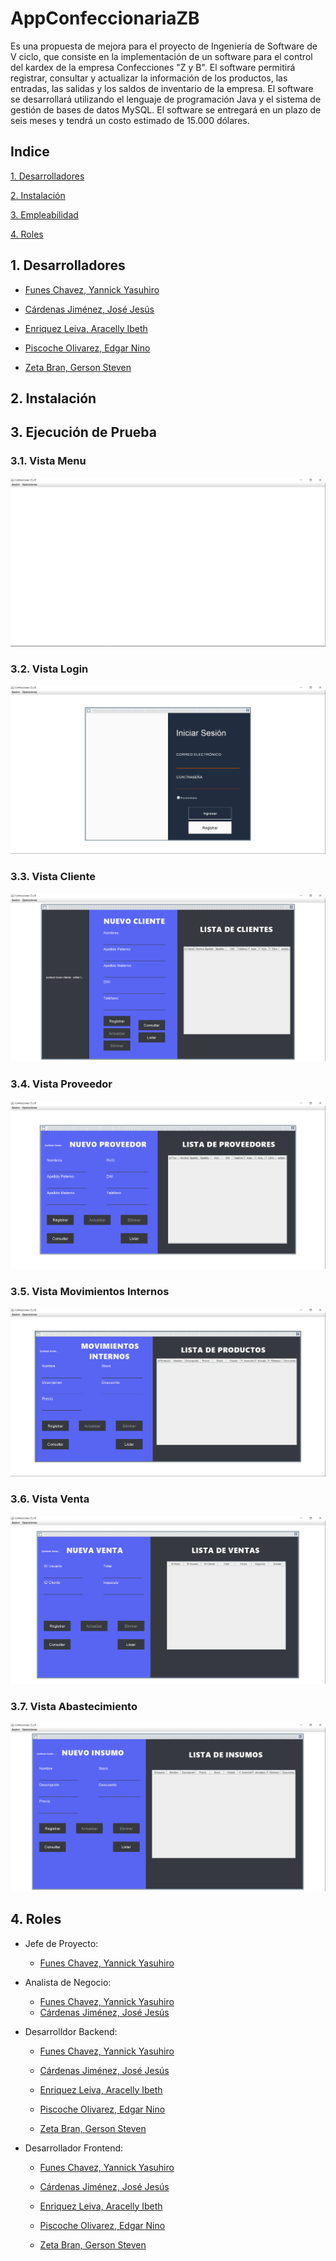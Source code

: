 # AppConfeccionariaZB

Es una propuesta de mejora para el proyecto de Ingeniería de Software de V ciclo, que consiste en la implementación de un software para el control del kardex de la empresa Confecciones "Z y B". El software permitirá registrar, consultar y actualizar la información de los productos, las entradas, las salidas y los saldos de inventario de la empresa. El software se desarrollará utilizando el lenguaje de programación Java y el sistema de gestión de bases de datos MySQL. El software se entregará en un plazo de seis meses y tendrá un costo estimado de 15.000 dólares.

## Indice
[1. Desarrolladores](#1-desarrolladores)

[2. Instalación](#2-instalación)

[3. Empleabilidad](#3-empleabilidad)

[4. Roles](#4-roles)

## 1. Desarrolladores

- [Funes Chavez, Yannick Yasuhiro](https://github.com/Yannx79)

- [Cárdenas Jiménez, José Jesús](https://github.com/JoseCarden)

- [Enriquez Leiva, Aracelly Ibeth](https://github.com/ARACELLYENR)

- [Piscoche Olivarez, Edgar Nino](https://github.com/EDGARNPO)

- [Zeta Bran, Gerson Steven](https://github.com/GersonZeta)

## 2. Instalación

## 3. Ejecución de Prueba

### 3.1. Vista Menu

![Vista Menu](/src/doc/Vista-Menu.PNG)

### 3.2. Vista Login

![Vista Login](/src/doc/Vista-Login.PNG)

### 3.3. Vista Cliente

![Vista Cliente](/src/doc/Vista-Cliente.PNG)

### 3.4. Vista Proveedor

![Vista Proveedor](/src/doc/Vista-Proveedor.PNG)

### 3.5. Vista Movimientos Internos

![Vista Movimientos Internos](/src/doc/Vista-Movimientos-Internos.PNG)

### 3.6. Vista Venta

![Vista Venta](/src/doc/Vista-Venta.PNG)

### 3.7. Vista Abastecimiento

![Vista Abastecimiento](/src/doc/Vista-Abastecer.PNG)

## 4. Roles

- Jefe de Proyecto: 
    - [Funes Chavez, Yannick Yasuhiro](https://github.com/Yannx79)

- Analista de Negocio: 
    - [Funes Chavez, Yannick Yasuhiro](https://github.com/Yannx79)
    - [Cárdenas Jiménez, José Jesús](https://github.com/JoseCarden)

- Desarrolldor Backend:
    - [Funes Chavez, Yannick Yasuhiro](https://github.com/Yannx79)

    - [Cárdenas Jiménez, José Jesús](https://github.com/JoseCarden)

    - [Enriquez Leiva, Aracelly Ibeth](https://github.com/ARACELLYENR)

    - [Piscoche Olivarez, Edgar Nino](https://github.com/EDGARNPO)

    - [Zeta Bran, Gerson Steven](https://github.com/GersonZeta)

- Desarrollador Frontend:
    - [Funes Chavez, Yannick Yasuhiro](https://github.com/Yannx79)

    - [Cárdenas Jiménez, José Jesús](https://github.com/JoseCarden)

    - [Enriquez Leiva, Aracelly Ibeth](https://github.com/ARACELLYENR)

    - [Piscoche Olivarez, Edgar Nino](https://github.com/EDGARNPO)

    - [Zeta Bran, Gerson Steven](https://github.com/GersonZeta)